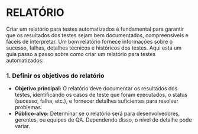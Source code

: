 # RELATÓRIO

Criar um relatório para testes automatizados é fundamental para garantir que os resultados dos testes sejam bem documentados, compreensíveis e fáceis de interpretar. Um bom relatório fornece informações sobre o sucesso, falhas, detalhes técnicos e históricos dos testes. Aqui está um guia passo a passo sobre como criar um relatório para testes automatizados:

### 1. **Definir os objetivos do relatório**
   - **Objetivo principal:** O relatório deve documentar os resultados dos testes, identificando os casos de teste que foram executados, o status (sucesso, falha, etc.), e fornecer detalhes suficientes para resolver problemas.
   - **Público-alvo:** Determinar se o relatório será para desenvolvedores, gerentes, ou equipes de QA. Dependendo disso, o nível de detalhe pode variar.




